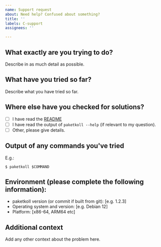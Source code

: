 ```yaml
---
name: Support request
about: Need help? Confused about something?
title: ''
labels: C-support
assignees: ''

---
```


## What exactly are you trying to do?

Describe in as much detail as possible.

## What have you tried so far?

Describe what you have tried so far.

## Where else have you checked for solutions?

* [ ] I have read the [README](https://github.com/VorpalBlade/paketkoll)
* [ ] I have read the output of `paketkoll --help` (if relevant to my question).
* [ ] Other, please give details.

## Output of any commands you've tried

E.g.:

```console
$ paketkoll $COMMAND
```

## Environment (please complete the following information):
 - paketkoll version (or commit if built from git): [e.g. 1.2.3]
 - Operating system and version: [e.g. Debian 12]
 - Platform: [x86-64, ARM64 etc]

## Additional context
Add any other context about the problem here.
